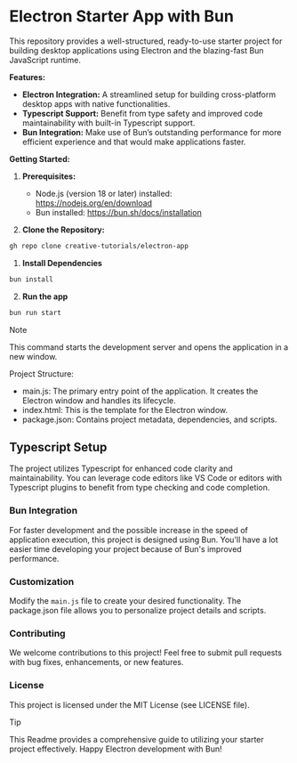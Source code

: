 # Electron Starter App with Bun

This repository provides a well-structured, ready-to-use starter project for building desktop applications using Electron and the blazing-fast Bun JavaScript runtime.

**Features:**

- **Electron Integration:** A streamlined setup for building cross-platform desktop apps with native functionalities.
- **Typescript Support:** Benefit from type safety and improved code maintainability with built-in Typescript support.
- **Bun Integration:** Make use of Bun’s outstanding performance for more efficient experience and that would make applications faster.

**Getting Started:**

1. **Prerequisites:**

   - Node.js (version 18 or later) installed: <https://nodejs.org/en/download>
   - Bun installed: <https://bun.sh/docs/installation>

1. **Clone the Repository:**

```bash
gh repo clone creative-tutorials/electron-app
```

1. **Install Dependencies**

```bash
bun install
```

2. **Run the app**

```bash
bun run start
```

> [!NOTE]
> This command starts the development server and opens the application in a new window.

Project Structure:

- main.js: The primary entry point of the application. It creates the Electron window and handles its lifecycle.
- index.html: This is the template for the Electron window.
- package.json: Contains project metadata, dependencies, and scripts.

## Typescript Setup

The project utilizes Typescript for enhanced code clarity and maintainability. You can leverage code editors like VS Code or editors with Typescript plugins to benefit from type checking and code completion.

### Bun Integration

For faster development and the possible increase in the speed of application execution, this project is designed using Bun. You'll have a lot easier time developing your project because of Bun's improved performance.

### Customization

Modify the `main.js` file to create your desired functionality.
The package.json file allows you to personalize project details and scripts.

### Contributing

We welcome contributions to this project! Feel free to submit pull requests with bug fixes, enhancements, or new features.

### License

This project is licensed under the MIT License (see LICENSE file).

> [!TIP]
> This Readme provides a comprehensive guide to utilizing your starter project effectively. Happy Electron development with Bun!
